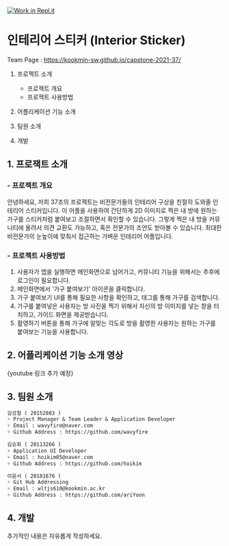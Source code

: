 [![Work in Repl.it](https://classroom.github.com/assets/work-in-replit-14baed9a392b3a25080506f3b7b6d57f295ec2978f6f33ec97e36a161684cbe9.svg)](https://classroom.github.com/online_ide?assignment_repo_id=381076&assignment_repo_type=GroupAssignmentRepo)

# 인테리어 스티커 (Interior Sticker)
Team Page : https://kookmin-sw.github.io/capstone-2021-37/

1. 프로젝트 소개
   - 프로젝트 개요
   - 프로젝트 사용방법

2. 어플리케이션 기능 소개

3. 팀원 소개

4. 개발

## 1. 프로잭트 소개

### - 프로젝트 개요
안녕하세요, 저희 37조의 프로젝트는 비전문가들의 인테리어 구상을 친절히 도와줄 인테리어 스티커입니다.   이 어플을 사용하여 간단하게 2D 이미지로 찍은 내 방에 원하는 가구를 스티커처럼 붙여보고 조절하면서 확인할 수 있습니다.   그렇게 찍은 내 방을 커뮤니티에 올려서 의견 교환도 가능하고, 혹은 전문가의 조언도 받아볼 수 있습니다.   최대한 비전문가의 눈높이에 맞춰서 접근하는 가벼운 인테리어 어플입니다.

### - 프로젝트 사용방법
   1. 사용자가 앱을 실행하면 메인화면으로 넘어가고, 커뮤니티 기능을 위해서는 추후에 로그인이 필요합니다.
   2. 메인화면에서 '가구 붙여보기' 아이콘을 클릭합니다.
   3. 가구 붙여보기 UI를 통해 필요한 사항을 확인하고, 태그를 통해 가구를 검색합니다.
   4. 가구를 붙여넣은 사용자는 방 사진을 찍기 위해서 자신의 방 이미지를 넣는 창을 터치하고, 가이드 화면을 제공받습니다.
   5. 촬영하기 버튼을 통해 가구에 알맞는 각도로 방을 촬영한 사용자는 원하는 가구를 붙여보는 기능을 사용합니다.

## 2. 어플리케이션 기능 소개 영상
{youtube 링크 추가 예정}

## 3. 팀원 소개
```markdown
김성철 ( 20152803 )
+ Project Manager & Team Leader & Application Developer
+ Email : wavyfire@naver.com 
+ Github Address : https://github.com/wavyfire
```

```markdown
김승회 ( 20113266 )
+ Application UI Developer
+ Email : hoikim05@naver.com
+ Github Address : https://github.com/hoikim
```

```markdown
이윤서 ( 20181676 )
+ Git Hub Addressing
+ Email : wltjs610@kookmin.ac.kr
+ Github Address : https://github.com/ariYoon
```

## 4. 개발

추가적인 내용은 자유롭게 작성하세요.


